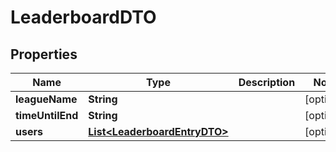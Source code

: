 

# LeaderboardDTO


## Properties

| Name | Type | Description | Notes |
|------------ | ------------- | ------------- | -------------|
|**leagueName** | **String** |  |  [optional] |
|**timeUntilEnd** | **String** |  |  [optional] |
|**users** | [**List&lt;LeaderboardEntryDTO&gt;**](LeaderboardEntryDTO.md) |  |  [optional] |




